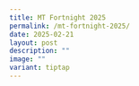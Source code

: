 ```yaml
---
title: MT Fortnight 2025
permalink: /mt-fortnight-2025/
date: 2025-02-21
layout: post
description: ""
image: ""
variant: tiptap
---
```

